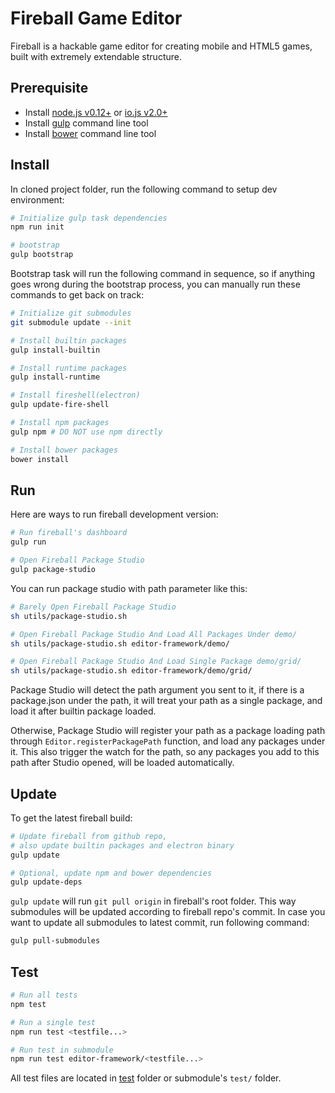 # Fireball Game Editor

Fireball is a hackable game editor for creating mobile and HTML5 games, built with extremely extendable structure.

## Prerequisite

- Install [node.js v0.12+](https://nodejs.org/) or [io.js v2.0+](https://iojs.org/en/index.html)
- Install [gulp](https://github.com/gulpjs/gulp) command line tool
- Install [bower](http://bower.io/) command line tool

## Install

In cloned project folder, run the following command to setup dev environment:

```bash
# Initialize gulp task dependencies
npm run init

# bootstrap
gulp bootstrap
```

Bootstrap task will run the following command in sequence, so if anything goes wrong during the bootstrap process, you can manually run these commands to get back on track:

```bash
# Initialize git submodules
git submodule update --init

# Install builtin packages
gulp install-builtin

# Install runtime packages
gulp install-runtime

# Install fireshell(electron)
gulp update-fire-shell

# Install npm packages
gulp npm # DO NOT use npm directly

# Install bower packages
bower install
```

## Run

Here are ways to run fireball development version:

```bash
# Run fireball's dashboard
gulp run

# Open Fireball Package Studio
gulp package-studio
```

You can run package studio with path parameter like this:

```bash
# Barely Open Fireball Package Studio
sh utils/package-studio.sh

# Open Fireball Package Studio And Load All Packages Under demo/
sh utils/package-studio.sh editor-framework/demo/

# Open Fireball Package Studio And Load Single Package demo/grid/
sh utils/package-studio.sh editor-framework/demo/grid/
```

Package Studio will detect the path argument you sent to it, if there is a
package.json under the path, it will treat your path as a single package, and load
it after builtin package loaded.

Otherwise, Package Studio will register your path as a package loading path through
`Editor.registerPackagePath` function, and load any packages under it. This also trigger
the watch for the path, so any packages you add to this path after Studio opened, will
be loaded automatically.

## Update

To get the latest fireball build:

```bash
# Update fireball from github repo,
# also update builtin packages and electron binary
gulp update

# Optional, update npm and bower dependencies
gulp update-deps
```

`gulp update` will run `git pull origin` in fireball's root folder. This way submodules will be updated according to fireball repo's commit. In case you want to update all submodules to latest commit, run following command:

```bash
gulp pull-submodules
```

## Test

```bash
# Run all tests
npm test

# Run a single test
npm run test <testfile...>

# Run test in submodule
npm run test editor-framework/<testfile...>
```

All test files are located in [test](/test/) folder or submodule's `test/` folder.
